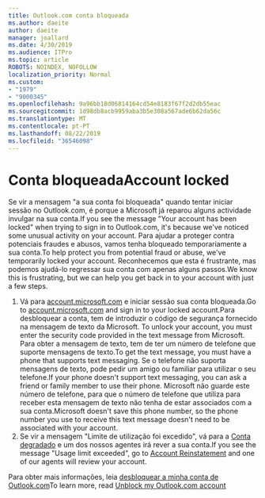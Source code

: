 ```yaml
---
title: Outlook.com conta bloqueada
ms.author: daeite
author: daeite
manager: joallard
ms.date: 4/30/2019
ms.audience: ITPro
ms.topic: article
ROBOTS: NOINDEX, NOFOLLOW
localization_priority: Normal
ms.custom:
- "1979"
- "9000345"
ms.openlocfilehash: 9a96bb18d06814164cd54e8183f67f2d2db55eac
ms.sourcegitcommit: 1d98db8acb9959aba3b5e308a567ade6b62da56c
ms.translationtype: MT
ms.contentlocale: pt-PT
ms.lasthandoff: 08/22/2019
ms.locfileid: "36546098"
---
```

# <a name="account-locked"></a><span data-ttu-id="936ee-102">Conta bloqueada</span><span class="sxs-lookup"><span data-stu-id="936ee-102">Account locked</span></span>

<span data-ttu-id="936ee-103">Se vir a mensagem "a sua conta foi bloqueada" quando tentar iniciar sessão no Outlook.com, é porque a Microsoft já reparou alguns actividade invulgar na sua conta.</span><span class="sxs-lookup"><span data-stu-id="936ee-103">If you see the message "Your account has been locked" when trying to sign in to Outlook.com, it's because we've noticed some unusual activity on your account.</span></span> <span data-ttu-id="936ee-104">Para ajudar a proteger contra potenciais fraudes e abusos, vamos tenha bloqueado temporariamente a sua conta.</span><span class="sxs-lookup"><span data-stu-id="936ee-104">To help protect you from potential fraud or abuse, we've temporarily locked your account.</span></span> <span data-ttu-id="936ee-105">Reconhecemos que esta é frustrante, mas podemos ajudá-lo regressar sua conta com apenas alguns passos.</span><span class="sxs-lookup"><span data-stu-id="936ee-105">We know this is frustrating, but we can help you get back in to your account with just a few steps.</span></span>

1. <span data-ttu-id="936ee-106">Vá para [account.microsoft.com](https://go.microsoft.com/fwlink/?linkid=2090484) e iniciar sessão sua conta bloqueada.</span><span class="sxs-lookup"><span data-stu-id="936ee-106">Go to [account.microsoft.com](https://go.microsoft.com/fwlink/?linkid=2090484) and sign in to your locked account.</span></span><span data-ttu-id="936ee-107">Para desbloquear a conta, tem de introduzir o código de segurança fornecido na mensagem de texto da Microsoft.</span><span class="sxs-lookup"><span data-stu-id="936ee-107"> To unlock your account, you must enter the security code provided in the text message from Microsoft.</span></span> <span data-ttu-id="936ee-108">Para obter a mensagem de texto, tem de ter um número de telefone que suporte mensagens de texto.</span><span class="sxs-lookup"><span data-stu-id="936ee-108">To get the text message, you must have a phone that supports text messaging.</span></span> <span data-ttu-id="936ee-109">Se o telefone não suporta mensagens de texto, pode pedir um amigo ou familiar para utilizar o seu telefone.</span><span class="sxs-lookup"><span data-stu-id="936ee-109">If your phone doesn't support text messaging, you can ask a friend or family member to use their phone.</span></span> <span data-ttu-id="936ee-110">Microsoft não guarde este número de telefone, para que o número de telefone que utiliza para receber esta mensagem de texto não tenha de estar associados com a sua conta.</span><span class="sxs-lookup"><span data-stu-id="936ee-110">Microsoft doesn't save this phone number, so the phone number you use to receive this text message doesn't need to be associated with your account.</span></span>
2. <span data-ttu-id="936ee-111">Se vir a mensagem "Limite de utilização foi excedido", vá para a [Conta degradado](https://go.microsoft.com/fwlink/?linkid=2090483) e um dos nossos agentes irá rever a sua conta.</span><span class="sxs-lookup"><span data-stu-id="936ee-111">If you see the message "Usage limit exceeded", go to [Account Reinstatement](https://go.microsoft.com/fwlink/?linkid=2090483) and one of our agents will review your account.</span></span>

<span data-ttu-id="936ee-112">Para obter mais informações, leia [desbloquear a minha conta de Outlook.com](https://support.office.com/article/f4ad2701-d166-4d8b-8a6a-9af2a1f8a4c4?wt.mc_id=Office_Outlook_com_Alchemy)</span><span class="sxs-lookup"><span data-stu-id="936ee-112">To learn more, read [Unblock my Outlook.com account](https://support.office.com/article/f4ad2701-d166-4d8b-8a6a-9af2a1f8a4c4?wt.mc_id=Office_Outlook_com_Alchemy)</span></span> 